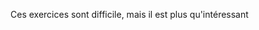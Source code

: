 
Ces exercices sont difficile, mais il est plus qu'intéressant
<!--stackedit_data:
eyJoaXN0b3J5IjpbMTkzNjYxMDk5MV19
-->